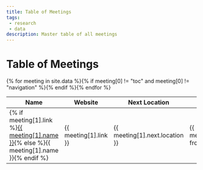 ```yaml
---
title: Table of Meetings
tags: 
 - research
 - data
description: Master table of all meetings
---
```


# Table of Meetings

<table class="table table-bordered" id="meeting-table" width="100%" cellspacing="0">
    <thead>
    <tr>
    <th>Name</th>
    <th>Website</th>
    <th>Next Location</th>
    <th>Next Date From</th>
    <th>Next Date To</th>
    </tr>
    </thead>
    <tbody>{% for meeting in site.data %}{% if meeting[0] != "toc" and meeting[0] != "navigation" %}<tr>
    <td>{% if meeting[1].link %}<a href="{{ meeting[1].link }}" target="_blank">{{ meeting[1].name }}</a>{% else %}{{ meeting[1].name }}{% endif %}</td>
    <td>{{ meeting[1].link }}</td>
    <td>{{ meeting[1].next.location }}</td>
    <td>{{ meeting[1].next.date-from }}</td>
    <td>{{ meeting[1].next.date-to }}</td>
    </tr>{% endif %}{% endfor %}
</tbody>
</table>

<script src="https://code.jquery.com/jquery-3.4.1.min.js"></script>
<link href="https://cdn.datatables.net/1.10.20/css/dataTables.bootstrap4.min.css" rel="stylesheet" type="text/css" />
<script src="https://cdn.datatables.net/1.10.20/js/jquery.dataTables.min.js"></script>
<script src="https://cdn.datatables.net/1.10.20/js/dataTables.bootstrap4.min.js"></script>
<script src="https://cdn.datatables.net/buttons/1.6.0/js/dataTables.buttons.min.js"></script>
<script src="https://cdn.datatables.net/buttons/1.6.0/js/buttons.flash.min.js"></script>
<script src="https://cdnjs.cloudflare.com/ajax/libs/jszip/3.1.3/jszip.min.js"></script>
<script src="https://cdnjs.cloudflare.com/ajax/libs/pdfmake/0.1.53/pdfmake.min.js"></script>
<script src="https://cdnjs.cloudflare.com/ajax/libs/pdfmake/0.1.53/vfs_fonts.js"></script>
<script src="https://cdn.datatables.net/buttons/1.6.0/js/buttons.html5.min.js"></script>
<script src="https://cdn.datatables.net/buttons/1.6.0/js/buttons.print.min.js"></script>

<script>
$('#meeting-table').DataTable({
  "pageLength": 100,
  "dom": 'Bfrtip',
  "buttons": [
        'copy', 'csv', 'excel', 'pdf', 'print'
   ]
});
</script>
